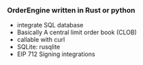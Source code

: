 ### OrderEngine written in Rust or python

- integrate SQL database
- Basically A central limit order book (CLOB)
- callable with curl
- SQLite: rusqlite
- EIP 712 Signing integrations
